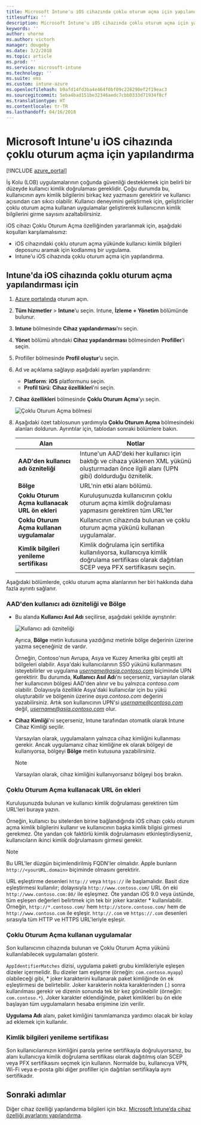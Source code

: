 ```yaml
---
title: Microsoft Intune'u iOS cihazında çoklu oturum açma için yapılandırma
titlesuffix: ''
description: Microsoft Intune'u iOS cihazında çoklu oturum açma için yapılandırmayı öğrenin.
keywords: ''
author: vhorne
ms.author: victorh
manager: dougeby
ms.date: 3/2/2018
ms.topic: article
ms.prod: ''
ms.service: microsoft-intune
ms.technology: ''
ms.suite: ems
ms.custom: intune-azure
ms.openlocfilehash: b9afd14fd3ba4e464f0bf09c228290ef2f19eac3
ms.sourcegitcommit: 5eba4bad151be32346aedc7cbb0333d71934f8cf
ms.translationtype: HT
ms.contentlocale: tr-TR
ms.lasthandoff: 04/16/2018
---
```

# <a name="configure-microsoft-intune-for-ios-device-single-sign-on"></a>Microsoft Intune'u iOS cihazında çoklu oturum açma için yapılandırma

[!INCLUDE [azure_portal](./includes/azure_portal.md)]

İş Kolu (LOB) uygulamalarının çoğunda güvenliği desteklemek için belirli bir düzeyde kullanıcı kimlik doğrulaması gereklidir. Çoğu durumda bu, kullanıcının aynı kimlik bilgilerini birkaç kez yazmasını gerektirir ve kullanıcı açısından can sıkıcı olabilir. Kullanıcı deneyimini geliştirmek için, geliştiriciler çoklu oturum açma kullanan uygulamalar geliştirerek kullanıcının kimlik bilgilerini girme sayısını azaltabilirsiniz.

iOS cihazı Çoklu Oturum Açma özelliğinden yararlanmak için, aşağıdaki koşulları karşılamalısınız:

- iOS cihazındaki çoklu oturum açma yükünde kullanıcı kimlik bilgileri deposunu aramak için kodlanmış bir uygulama.
- Intune'u iOS cihazında çoklu oturum açma için yapılandırma.

## <a name="to-configure-intune-for-ios-device-single-sign-on"></a>Intune'da iOS cihazında çoklu oturum açma yapılandırması için


1. [Azure portalında](https://portal.azure.com) oturum açın.
2. **Tüm hizmetler** > **Intune**’u seçin. Intune, **İzleme + Yönetim** bölümünde bulunur.
3. **Intune** bölmesinde **Cihaz yapılandırması**’nı seçin.
4. **Yönet** bölümü altındaki **Cihaz yapılandırması** bölmesinden **Profiller**’i seçin.
5. Profiller bölmesinde **Profil oluştur**’u seçin.
6. Ad ve açıklama sağlayıp aşağıdaki ayarları yapılandırın:
   - **Platform**: **iOS** platformunu seçin.
   - **Profil türü**: **Cihaz özellikleri**'ni seçin.
7. **Cihaz özellikleri** bölmesinde **Çoklu Oturum Açma**’yı seçin.

   ![Çoklu Oturum Açma bölmesi](./media/sso-blade.png)

8. Aşağıdaki özet tablosunun yardımıyla **Çoklu Oturum Açma** bölmesindeki alanları doldurun. Ayrıntılar için, tablodan sonraki bölümlere bakın.

   |Alan  |Notlar|
   |---------|---------|
   |**AAD'den kullanıcı adı özniteliği**|Intune'un AAD'deki her kullanıcı için baktığı ve cihaza yüklenen XML yükünü oluşturmadan önce ilgili alanı (UPN gibi) doldurduğu öznitelik.|
   |**Bölge**|URL'nin etki alanı bölümü.|
   |**Çoklu Oturum Açma kullanacak URL ön ekleri**|Kuruluşunuzda kullanıcının çoklu oturum açma kimlik doğrulaması yapmasını gerektiren tüm URL'ler|
   |**Çoklu Oturum Açma kullanan uygulamalar**|Kullanıcının cihazında bulunan ve çoklu oturum açma yükünü kullanan uygulamalar.|
   |**Kimlik bilgileri yenileme sertifikası**|Kimlik doğrulama için sertifika kullanılıyorsa, kullanıcıya kimlik doğrulama sertifikası olarak dağıtılan SCEP veya PFX sertifikasını seçin.|

Aşağıdaki bölümlerde, çoklu oturum açma alanlarının her biri hakkında daha fazla ayrıntı sağlanır.

### <a name="username-attribute-from-aad-and-realm"></a>AAD'den kullanıcı adı özniteliği ve Bölge

- Bu alanda **Kullanıcı Asıl Adı** seçilirse, aşağıdaki şekilde ayrıştırılır:

   ![Kullanıcı adı özniteliği](media/User-name-attribute.png)

   Ayrıca, **Bölge** metin kutusuna yazdığınız metinle bölge değerinin üzerine yazma seçeneğiniz de vardır.

   Örneğin, Contoso'nun Avrupa, Asya ve Kuzey Amerika gibi çeşitli alt bölgeleri olabilir. Asya'daki kullanıcılarının SSO yükünü kullanmasını isteyebilirler ve uygulama *username@asia.contoso.com* biçiminde UPN gerektirir. Bu durumda, **Kullanıcı Asıl Adı**'nı seçerseniz, varsayılan olarak her kullanıcının bölgesi AAD'den alınır ve bu yalnızca *contoso.com* olabilir. Dolayısıyla özellikle Asya'daki kullanıcılar için bu yükü oluşturabilir ve bölgenin üzerine *asya.contoso.com* değerini yazabilirsiniz. Artık son kullanıcının UPN'si *username@contoso.com* değil, *username@asia.contoso.com* olur.

- **Cihaz Kimliği**'ni seçerseniz, Intune tarafından otomatik olarak Intune Cihaz Kimliği seçilir.

   Varsayılan olarak, uygulamaların yalnızca cihaz kimliğini kullanması gerekir. Ancak uygulamanız cihaz kimliğine ek olarak bölgeyi de kullanıyorsa, bölgeyi **Bölge** metin kutusuna yazabilirsiniz.

   > [!NOTE]
   > Varsayılan olarak, cihaz kimliğini kullanıyorsanız bölgeyi boş bırakın.

### <a name="url-prefixes-that-will-use-single-sign-on"></a>Çoklu Oturum Açma kullanacak URL ön ekleri

Kuruluşunuzda bulunan ve kullanıcı kimlik doğrulaması gerektiren tüm URL'leri buraya yazın.

Örneğin, kullanıcı bu sitelerden birine bağlandığında iOS cihazı çoklu oturum açma kimlik bilgilerini kullanır ve kullanıcının başka kimlik bilgisi girmesi gerekmez. Öte yandan çok faktörlü kimlik doğrulamasını etkinleştirdiyseniz, kullanıcıların ikinci kimlik doğrulamasını girmesi gerekir.

> [!NOTE]
> Bu URL'ler düzgün biçimlendirilmiş FQDN'ler olmalıdır. Apple bunların `http://<yourURL.domain>` biçiminde olmasını gerektirir.

URL eşleştirme desenleri `http://` veya `https://` ile başlamalıdır. Basit dize eşleştirmesi kullanılır; dolayısıyla `http://www.contoso.com/` URL ön eki `http://www.contoso.com:80/` ile eşleşmez. Öte yandan iOS 9.0 veya üstünde, tüm eşleşen değerleri belirtmek için tek bir joker karakter \* kullanılabilir. Örneğin, `http://*.contoso.com/` hem `http://store.contoso.com/` hem de `http://www.contoso.com` ile eşleşir.
`http://.com` ve `https://.com` desenleri sırasıyla tüm HTTP ve HTTPS URL'leriyle eşleşir.

### <a name="apps-that-will-use-single-sign-on"></a>Çoklu Oturum Açma kullanan uygulamalar

Son kullanıcının cihazında bulunan ve Çoklu Oturum Açma yükünü kullanılabilecek uygulamaları gösterir.

`AppIdentifierMatches` dizisi, uygulama paketi grubu kimlikleriyle eşleşen dizeler içermelidir. Bu dizeler tam eşleşme (örneğin: `com.contoso.myapp`) olabileceği gibi, \* joker karakterini kullanarak paket kimliğinde ön ek eşleştirmesi de belirtebilir. Joker karakterin nokta karakterinden (.) sonra kullanılması gerekir ve dizenin sonunda tek bir kez görünebilir (örneğin: `com.contoso.*`). Joker karakter eklendiğinde, paket kimlikleri bu ön ekle başlayan tüm uygulamaların hesaba erişimine izin verilir.

**Uygulama Adı** alanı, paket kimliğini tanımlamanıza yardımcı olacak bir kolay ad eklemek için kullanılır.

### <a name="credential-renewal-certificate"></a>Kimlik bilgileri yenileme sertifikası

Son kullanıcılarınızın kimliğini parola yerine sertifikayla doğruluyorsanız, bu alanı kullanıcıya kimlik doğrulama sertifikası olarak dağıtılmış olan SCEP veya PFX sertifikasını seçmek için kullanın. Normalde bu, kullanıcıya VPN, Wi-Fi veya e-posta gibi diğer profiller için dağıtılan sertifikayla aynı sertifikadır.

## <a name="next-steps"></a>Sonraki adımlar

Diğer cihaz özelliği yapılandırma bilgileri için bkz. [Microsoft Intune’da cihaz özelliği ayarlarını yapılandırma](device-features-configure.md).
